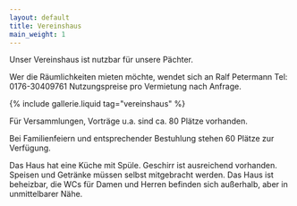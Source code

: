 ```yaml
---
layout: default
title: Vereinshaus
main_weight: 1
---
```


Unser Vereinshaus ist nutzbar für unsere Pächter.


Wer die Räumlichkeiten mieten möchte, wendet sich an Ralf Petermann Tel: 0176-30409761
Nutzungspreise pro Vermietung nach Anfrage.

{% include gallerie.liquid tag="vereinshaus" %}

Für Versammlungen, Vorträge u.a. sind ca. 80 Plätze vorhanden.

Bei Familienfeiern und entsprechender Bestuhlung stehen 60 Plätze zur Verfügung.

Das Haus hat eine Küche mit Spüle. Geschirr ist ausreichend vorhanden. Speisen und Getränke müssen selbst mitgebracht werden. Das Haus ist beheizbar, die WCs für Damen und Herren befinden sich außerhalb, aber in unmittelbarer Nähe.

